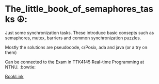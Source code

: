 # The_little_book_of_semaphores_tasks ☮️:
Just some synchronization tasks.
These introduce basic consepts such as semaphores, mutex, barriers and common
synchronization puzzles. 

Mostly the solutions are pseudocode, c/Posix, ada and java (or a try on them)

Can be connected to the Exam in TTK4145 Real-time Programming at NTNU. :bowtie:  

[BookLink](https://greenteapress.com/semaphores/LittleBookOfSemaphores.pdf)
